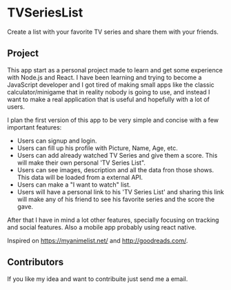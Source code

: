 # TVSeriesList
Create a list with your favorite TV series and share them with your friends.

## Project 
This app start as a personal project made to learn and get some experience with Node.js and React. I have been learning and trying to become a JavaScript developer and I got tired of making small apps like the classic calculator/minigame that in reality nobody is going to use, and instead I want to make a real application that is useful and hopefully with a lot of users.

I plan the first version of this app to be very simple and concise with a few important features:
- Users can signup and login.
- Users can fill up his profile with Picture, Name, Age, etc.
- Users can add already watched TV Series and give them a score. This will make their own personal 'TV Series List".
- Users can see images, description and all the data fron those shows. This data will be loaded from a external API.
- Users can make a "I want to watch" list.
- Users will have a personal link to his 'TV Series List' and sharing this link will make any of his friend to see his favorite series and the score the gave.

After that I have in mind a lot other features, specially focusing on tracking and social features. Also a mobile app probably using react native.

Inspired on https://myanimelist.net/ and http://goodreads.com/. 

## Contributors
If you like my idea and want to contribuite just send me a email.